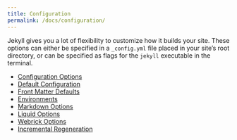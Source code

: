 ```yaml
---
title: Configuration
permalink: /docs/configuration/
---
```


Jekyll gives you a lot of flexibility to customize how it builds your site. These
options can either be specified in a `_config.yml` file placed in your site’s
root directory, or can be specified as flags for the `jekyll` executable in the
terminal.

* [Configuration Options](/docs/configuration/options/)
* [Default Configuration](/docs/configuration/default/)
* [Front Matter Defaults](/docs/configuration/front-matter-defaults/)
* [Environments](/docs/configuration/environments/)
* [Markdown Options](/docs/configuration/markdown/)
* [Liquid Options](/docs/configuration/liquid/)
* [Webrick Options](/docs/configuration/webrick/)
* [Incremental Regeneration](/docs/configuration/incremental-regeneration/)

